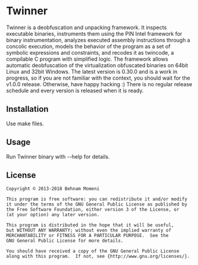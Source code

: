 # Twinner

Twinner is a deobfuscation and unpacking framework.
It inspects executable binaries, instruments them using the PIN Intel framework for binary instrumentation, analyzes executed assembly instructions through a concolic execution, models the behavior of the program as a set of symbolic expressions and constraints, and recodes it as twincode, a compilable C program with simplified logic.
The framework allows automatic deobfuscation of the virtualization obfuscated binaries on 64bit Linux and 32bit Windows.
The latest version is 0.30.0 and is a work in progress, so if you are not familiar with the context, you should wait for the v1.0.0 release. Otherwise, have happy hacking :) There is no regular release schedule and every version is released when it is ready.

## Installation

Use make files.

## Usage

Run Twinner binary with --help for details.

## License
    Copyright © 2013-2018 Behnam Momeni

    This program is free software: you can redistribute it and/or modify
    it under the terms of the GNU General Public License as published by
    the Free Software Foundation, either version 3 of the License, or
    (at your option) any later version.

    This program is distributed in the hope that it will be useful,
    but WITHOUT ANY WARRANTY; without even the implied warranty of
    MERCHANTABILITY or FITNESS FOR A PARTICULAR PURPOSE.  See the
    GNU General Public License for more details.

    You should have received a copy of the GNU General Public License
    along with this program.  If not, see {http://www.gnu.org/licenses/}.
